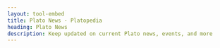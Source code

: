```yaml
---
layout: tool-embed
title: Plato News - Platopedia
heading: Plato News
description: Keep updated on current Plato news, events, and more
---
```


<div id="tool_embed_div_default" data-url="https://client-web.platocdn.com/news" data-height="0"></div>